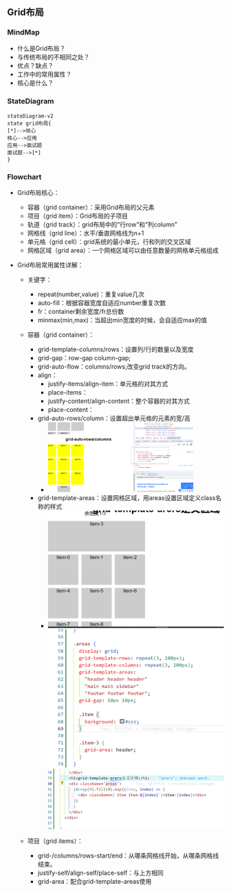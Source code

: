 ## Grid布局

### MindMap

- 什么是Grid布局？
- 与传统布局的不相同之处？
- 优点？缺点？
- 工作中的常用属性？
- 核心是什么？



### StateDiagram

```mermaid
stateDiagram-v2
state grid布局{
[*]-->核心
核心-->应用
应用-->面试题
面试题-->[*]
}
```



### Flowchart

- Grid布局核心：
  - 容器（grid container）：采用Grid布局的父元素
  - 项目（grid item）：Grid布局的子项目
  - 轨道（grid track）：grid布局中的“行row”和“列column”
  - 网格线（grid line）：水平/垂直网格线为n+1
  - 单元格（grid cell）：grid系统的最小单元，行和列的交叉区域
  - 网格区域（grid area）：一个网格区域可以由任意数量的网格单元格组成

- Grid布局常用属性详解：

  - 关键字：
    - repeat(number,value)：重复value几次
    - auto-fill：根据容器宽度自适应number重复次数
    - fr：container剩余宽度/fr总份数
    - minmax(min,max)：当超出min宽度的时候，会自适应max的值
  - 容器（grid container）：
    - grid-template-columns/rows：设置列/行的数量以及宽度
    - grid-gap：row-gap column-gap;
    - grid-auto-flow：columns/rows;改变grid track的方向。
    - align：
      - justify-items/align-item：单元格的对其方式
      - place-items：<align-items> <justify-items>
      - justify-content/align-content：整个容器的对其方式
      - place-content：<align-content> <justify-content>
    - grid-auto-rows/column：设置超出单元格的元素的宽/高
      - <img src="./assets/image-20240318171747463.png" alt="image-20240318171747463" style="zoom:33%;" />
    - grid-template-areas：设置网格区域，用areas设置区域定义class名称的样式
      - <img src="./assets/image-20240317233953270.png" alt="image-20240317233953270" style="zoom:50%;" /><img src="./assets/image-20240317233916553.png" alt="image-20240317233916553" style="zoom:50%;" /><img src="./assets/image-20240317233929388.png" alt="image-20240317233929388" style="zoom:50%;" />

  - 项目（grid items）：
    - grid-/columns/rows-start/end：从哪条网格线开始，从哪条网格线结束。
    - justify-self/align-self/place-self：与上方相同
    - grid-area：配合grid-template-areas使用
